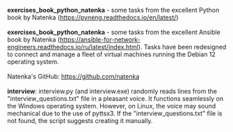 <b>exercises_book_python_natenka</b> - some tasks from the excellent Python book by Natenka (https://pyneng.readthedocs.io/en/latest/)
<br><br>
<b>exercises_book_python_natenka</b> - some tasks from the excellent Ansible book by Natenka (https://ansible-for-network-engineers.readthedocs.io/ru/latest/index.html). Tasks have been redesigned to connect and manage a fleet of virtual machines running the Debian 12 operating system.
<br><br>
Natenka's GitHub: <a href="https://github.com/natenka">https://github.com/natenka</a>
<br><br>
<b>interview</b>: interview.py (and interview.exe) randomly reads lines from the "interview_questions.txt" file in a pleasant voice. It functions seamlessly on the Windows operating system. However, on Linux, the voice may sound mechanical due to the use of pyttsx3. If the "interview_questions.txt" file is not found, the script suggests creating it manually.
